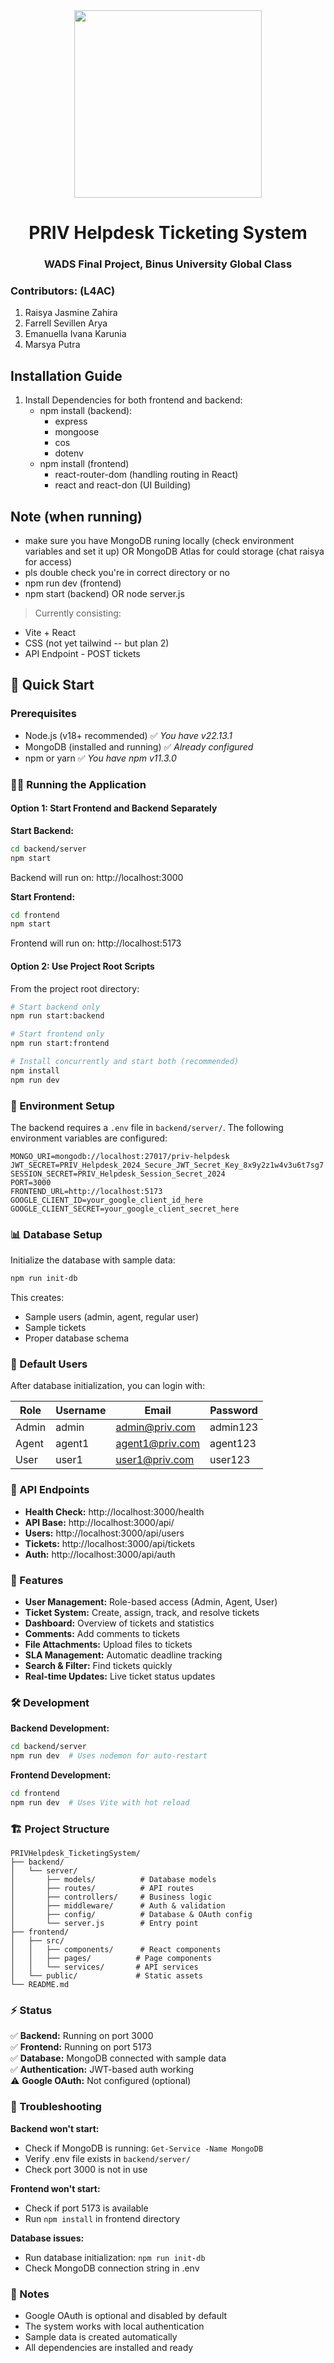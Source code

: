 <div align="center">
  <img src="assetsORimages/PRIVLogo.jpg" width="300" height="auto" />
  
  # PRIV Helpdesk Ticketing System
  ### WADS Final Project, Binus University Global Class
</div> 
  
 ### Contributors: (L4AC)
  1)  Raisya Jasmine Zahira
  2)  Farrell Sevillen Arya
  3)  Emanuella Ivana Karunia
  4)  Marsya Putra

 
 ## Installation Guide 
 
 1) Install Dependencies for both frontend and backend:
     - npm install (backend):
        - express
        - mongoose
        - cos
        - dotenv
     - npm install (frontend)
        - react-router-dom (handling routing in React)
        - react and react-don (UI Building)

  ## Note (when running)  
  - make sure you have MongoDB runing locally (check environment variables and set it up)
      OR MongoDB Atlas for could storage (chat raisya for access)
  - pls double check you're in correct directory or no
  - npm run dev (frontend)
  - npm start (backend) OR node server.js
    
  > Currently consisting:
- Vite + React
- CSS (not yet tailwind -- but plan 2)
- API Endpoint - POST tickets
  

## 🚀 Quick Start

### Prerequisites
- Node.js (v18+ recommended) ✅ *You have v22.13.1*
- MongoDB (installed and running) ✅ *Already configured*
- npm or yarn ✅ *You have npm v11.3.0*

### 🏃‍♂️ Running the Application

#### Option 1: Start Frontend and Backend Separately

**Start Backend:**
```bash
cd backend/server
npm start
```
Backend will run on: http://localhost:3000

**Start Frontend:**
```bash
cd frontend
npm start
```
Frontend will run on: http://localhost:5173

#### Option 2: Use Project Root Scripts

From the project root directory:

```bash
# Start backend only
npm run start:backend

# Start frontend only  
npm run start:frontend

# Install concurrently and start both (recommended)
npm install
npm run dev
```

### 🔧 Environment Setup

The backend requires a `.env` file in `backend/server/`. The following environment variables are configured:

```env
MONGO_URI=mongodb://localhost:27017/priv-helpdesk
JWT_SECRET=PRIV_Helpdesk_2024_Secure_JWT_Secret_Key_8x9y2z1w4v3u6t7sg7
SESSION_SECRET=PRIV_Helpdesk_Session_Secret_2024
PORT=3000
FRONTEND_URL=http://localhost:5173
GOOGLE_CLIENT_ID=your_google_client_id_here
GOOGLE_CLIENT_SECRET=your_google_client_secret_here
```

### 📊 Database Setup

Initialize the database with sample data:

```bash
npm run init-db
```

This creates:
- Sample users (admin, agent, regular user)
- Sample tickets
- Proper database schema

### 👥 Default Users

After database initialization, you can login with:

| Role | Username | Email | Password |
|------|----------|-------|----------|
| Admin | admin | admin@priv.com | admin123 |
| Agent | agent1 | agent1@priv.com | agent123 |
| User | user1 | user1@priv.com | user123 |

### 🔗 API Endpoints

- **Health Check:** http://localhost:3000/health
- **API Base:** http://localhost:3000/api/
- **Users:** http://localhost:3000/api/users
- **Tickets:** http://localhost:3000/api/tickets
- **Auth:** http://localhost:3000/api/auth

### 🎯 Features

- **User Management:** Role-based access (Admin, Agent, User)
- **Ticket System:** Create, assign, track, and resolve tickets
- **Dashboard:** Overview of tickets and statistics
- **Comments:** Add comments to tickets
- **File Attachments:** Upload files to tickets
- **SLA Management:** Automatic deadline tracking
- **Search & Filter:** Find tickets quickly
- **Real-time Updates:** Live ticket status updates

### 🛠️ Development

**Backend Development:**
```bash
cd backend/server
npm run dev  # Uses nodemon for auto-restart
```

**Frontend Development:**
```bash
cd frontend
npm run dev  # Uses Vite with hot reload
```

### 🏗️ Project Structure

```
PRIVHelpdesk_TicketingSystem/
├── backend/
│   └── server/
│       ├── models/          # Database models
│       ├── routes/          # API routes
│       ├── controllers/     # Business logic
│       ├── middleware/      # Auth & validation
│       ├── config/          # Database & OAuth config
│       └── server.js        # Entry point
├── frontend/
│   ├── src/
│   │   ├── components/      # React components
│   │   ├── pages/          # Page components
│   │   └── services/       # API services
│   └── public/             # Static assets
└── README.md
```

### ⚡ Status

✅ **Backend:** Running on port 3000  
✅ **Frontend:** Running on port 5173  
✅ **Database:** MongoDB connected with sample data  
✅ **Authentication:** JWT-based auth working  
⚠️ **Google OAuth:** Not configured (optional)

### 🔧 Troubleshooting

**Backend won't start:**
- Check if MongoDB is running: `Get-Service -Name MongoDB`
- Verify .env file exists in `backend/server/`
- Check port 3000 is not in use

**Frontend won't start:**
- Check if port 5173 is available
- Run `npm install` in frontend directory

**Database issues:**
- Run database initialization: `npm run init-db`
- Check MongoDB connection string in .env

### 📝 Notes

- Google OAuth is optional and disabled by default
- The system works with local authentication
- Sample data is created automatically
- All dependencies are installed and ready

